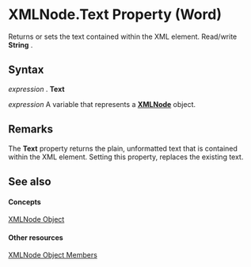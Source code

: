 
# XMLNode.Text Property (Word)

Returns or sets the text contained within the XML element. Read/write  **String** .


## Syntax

 _expression_ . **Text**

 _expression_ A variable that represents a **[XMLNode](fe305ba9-7375-ad4f-6036-155add17a9d0.md)** object.


## Remarks

The  **Text** property returns the plain, unformatted text that is contained within the XML element. Setting this property, replaces the existing text.


## See also


#### Concepts


[XMLNode Object](fe305ba9-7375-ad4f-6036-155add17a9d0.md)
#### Other resources


[XMLNode Object Members](a3bf1476-b555-be1f-81b8-ec096099a9b6.md)
